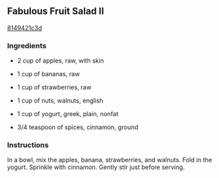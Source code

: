 ## Fabulous Fruit Salad II

[8149421c3d](http://allrecipes.com/recipe/fabulous-fruit-salad-ii/)

### Ingredients

 - 2 cup of apples, raw, with skin

 - 1 cup of bananas, raw

 - 1 cup of strawberries, raw

 - 1 cup of nuts, walnuts, english

 - 1 cup of yogurt, greek, plain, nonfat

 - 3/4 teaspoon of spices, cinnamon, ground

### Instructions

In a bowl, mix the apples, banana, strawberries, and walnuts. Fold in the yogurt. Sprinkle with cinnamon. Gently stir just before serving.